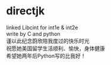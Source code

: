 # directjk
linked Libcint for int1e & int2e  
write by C and python  
谨以此纪念蔚欣陪我度过的快乐时光  
祝愿她美国留学生活顺利、愉快，身体健康  
希望她两年后Python写的比我好！  
